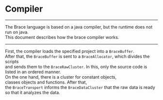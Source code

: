 # Compiler 

---

The Brace language is based on a java compiler, but the runtime does not run on java.<br>
This document describes how the brace compiler works. <br>

---

First, the compiler loads the specified project into a `BraceBuffer`.<br>
After that, the `BraceBuffer` is sent to a `BraceAllocator`, which divides the scripts<br>
and sends them to the `BraceRawCluster`. In this, only the source code is listed in an ordered manner.<br>
On the one hand, there is a cluster for constant objects,<br>
classes objects and functions. After that,<br>
the `BraceTransport` informs the `BraceDataCluster` that the raw data is ready so that it analyzes the data.<br>